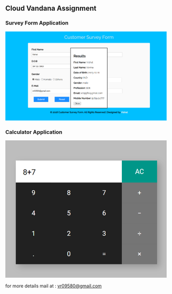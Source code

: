 ## Cloud Vandana Assignment

### Survey Form Application
![SurveyForm](SurveyForm.png)

### Calculator Application
![Calculator](Calculator.png)

for more details mail at :  vr09580@gmail.com
